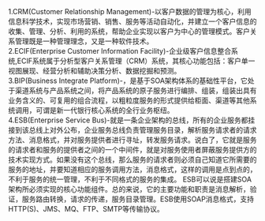 1.CRM(Customer Relationship Management)-以客户数据的管理为核心，利用信息科学技术，实现市场营销、销售、服务等活动自动化，并建立一个客户信息的收集、管理、分析、利用的系统，帮助企业实现以客户为中心的管理模式。客户关系管理既是一种管理理念，又是一种软件技术。<br/>
2.ECIF(Enterprise Customer Information Facility)-企业级客户信息整合系统,ECIF系统属于分析型客户关系管理（CRM）系统，其核心功能包括：客户单一视图展现、经营分析和辅助决策分析、数据挖掘和预测。<br/>
3.BIP(Business Integrate Platform)-，是基于SOA架构体系的基础性平台，它处于渠道系统与产品系统之间，将产品系统的原子服务进行编排、组装，组装出具有业务含义的、可复用的组合流程，以粗粒度服务的形式提供给柜面、渠道等其他系统调用，可谓是新一代银行核心系统的全行业务枢纽。<br/>
4.ESB(Enterprise Service Bus)-就是一条企业架构的总线，所有的企业服务都挂接到该总线上对外公布，企业服务总线负责管理服务目录，解析服务请求者的请求方法、消息格式，并对服务提供者进行寻址，转发服务请求。说白了，它就是服务的请求者和服务的提供者之间的一个中间件，就是对服务使用者屏蔽服务提供方的技术实现方式。如果没有这个总线，那么服务的请求者则必须自己知道它所需要的服务的地址，并要知道相应的服务调用方法，消息格式，这样的调用是点到点的，不利于服务的统一管理，不利于不同格式的服务的集成。
ESB可以说是搭建SOA架构所必须实现的核心功能组件。总的来说，它的主要功能和职责是消息解析，验证，服务路由转换，请求的传递，服务目录管理。ESB使用SOAP消息格式，支持HTTP(S)、JMS、MQ、FTP、SMTP等传输协议。

